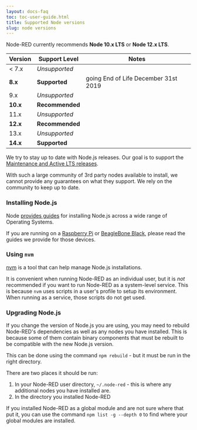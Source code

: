 ```yaml
---
layout: docs-faq
toc: toc-user-guide.html
title: Supported Node versions
slug: node versions
---
```


Node-RED currently recommends **Node 10.x LTS** or **Node 12.x LTS**.

Version | Support Level | Notes
--------|---------------|------
 < 7.x  | *Unsupported* |
 **8.x**  | **Supported** | going End of Life December 31st 2019
 9.x  | *Unsupported* |
 **10.x**  | **Recommended** |
  11.x  | *Unsupported* |
  **12.x**  | **Recommended** |  
  13.x  | *Unsupported* |
  **14.x**  | **Supported** |  


We try to stay up to date with Node.js releases. Our goal is to support
the [Maintenance and Active LTS releases](https://nodejs.org/en/about/releases/).

With such a large community of 3rd party nodes available to install, we cannot
provide any guarantees on what they support. We rely on the community to keep
up to date.

### Installing Node.js

Node [provides guides](https://nodejs.org/en/download/package-manager/) for
installing Node.js across a wide range of Operating Systems.

If you are running on a [Raspberry Pi](../hardware/raspberrypi) or
[BeagleBone Black](../hardware/beagleboneblack), please read the guides
we provide for those devices.

### Using `nvm`

[nvm](https://github.com/nvm-sh/nvm/blob/master/README.md) is a tool that can
help manage Node.js installations.

It is convenient when running Node-RED as an individual user, but it is *not*
recommended if you want to run Node-RED as a system-level service. This is because
`nvm` uses scripts in a user's profile to setup its environment. When running
as a service, those scripts do not get used.

### Upgrading Node.js

If you change the version of Node.js you are using, you may need to rebuild
Node-RED's dependencies as well as any nodes you have installed. This is because
some of them contain binary components that must be rebuilt to be compatible with
the new Node.js version.

This can be done using the command `npm rebuild` - but it must be run in the right
directory.

There are two places it should be run:

1. In your Node-RED user directory, `~/.node-red` - this is where any additional
   nodes you have installed are.
2. In the directory you installed Node-RED

If you installed Node-RED as a global module and are not sure where that put it,
you can use the command `npm list -g --depth 0` to find where your global modules
are installed.
